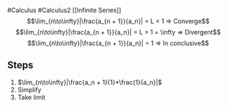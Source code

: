 #Calculus #Calculus2 [[Infinite Series]]
$$\lim_{n\to\infty}|\frac{a_{n + 1}}{a_n}| = L < 1 => Converge$$
$$\lim_{n\to\infty}|\frac{a_{n + 1}}{a_n}| = L > 1 = \infty => Divergent$$
$$\lim_{n\to\infty}|\frac{a_{n + 1}}{a_n}| = 1 => In conclusive$$
## Steps
1. $\lim_{n\to\infty}|\frac{a_n + 1}{1}*\frac{1}{a_n}|$
2. Simplify 
3. Take limit